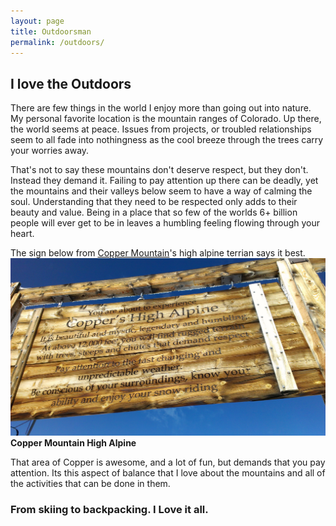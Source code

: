 ```yaml
---
layout: page
title: Outdoorsman
permalink: /outdoors/
---
```


## I love the Outdoors

There are few things in the world I enjoy more than going out into nature. My personal favorite location is the mountain ranges of Colorado. Up there, the world seems at peace. Issues from projects, or troubled relationships seem to all fade into nothingness as the cool breeze through the trees carry your worries away. 

That's not to say these mountains don't deserve respect, but they don't. Instead they demand it. Failing to pay attention up there can be deadly, yet the mountains and their valleys below seem to have a way of calming the soul. Understanding that they need to be respected only adds to their beauty and value. Being in a place that so few of the worlds 6+ billion people will ever get to be in leaves a humbling feeling flowing through your heart.

The sign below from [Copper Mountain](http://www.coppercolorado.com/winter/index.html)'s high alpine terrian says it best.
![Copper Mountain Sign](/img/copper.jpg) **Copper Mountain High Alpine**

That area of Copper is awesome, and a lot of fun, but demands that you pay attention. Its this aspect of balance that I love about the mountains and all of the activities that can be done in them.

### From skiing to backpacking. I Love it all.